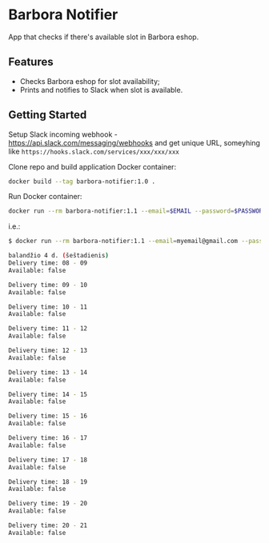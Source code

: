 # Barbora Notifier

App that checks if there's available slot in Barbora eshop.

## Features

* Checks Barbora eshop for slot availability;
* Prints and notifies to Slack when slot is available.

## Getting Started

Setup Slack incoming webhook - https://api.slack.com/messaging/webhooks and get unique URL, someyhing like `https://hooks.slack.com/services/xxx/xxx/xxx`

Clone repo and build application Docker container:

```sh
docker build --tag barbora-notifier:1.0 .
```

Run Docker container:

```sh
docker run --rm barbora-notifier:1.1 --email=$EMAIL --password=$PASSWORD --webhook="$SLACK_WEBHOOK_URL"
```

i.e.:

```sh
$ docker run --rm barbora-notifier:1.1 --email=myemail@gmail.com --password=p455w0rD@l33T --webhook="https://hooks.slack.com/services/xxx/xxx/xxx"

balandžio 4 d. (šeštadienis)
Delivery time: 08 - 09
Available: false

Delivery time: 09 - 10
Available: false

Delivery time: 10 - 11
Available: false

Delivery time: 11 - 12
Available: false

Delivery time: 12 - 13
Available: false

Delivery time: 13 - 14
Available: false

Delivery time: 14 - 15
Available: false

Delivery time: 15 - 16
Available: false

Delivery time: 16 - 17
Available: false

Delivery time: 17 - 18
Available: false

Delivery time: 18 - 19
Available: false

Delivery time: 19 - 20
Available: false

Delivery time: 20 - 21
Available: false
```

